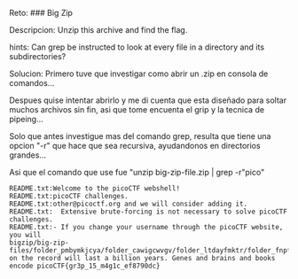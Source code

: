 Reto: ### Big Zip

Descripcion:
Unzip this archive and find the flag.

hints: Can grep be instructed to look at every file in a directory and its subdirectories?

Solucion: Primero tuve que investigar como abrir un .zip en consola de comandos...

Despues quise intentar abrirlo y me di cuenta que esta diseñado para soltar muchos archivos sin fin, asi que tome encuenta el grip y la tecnica de pipeing...

Solo que antes investigue mas del comando grep, resulta que tiene una opcion "-r" que hace que sea recursiva, ayudandonos en directorios grandes...

Asi que el comando que use fue "unzip big-zip-file.zip | grep -r"pico"
```
README.txt:Welcome to the picoCTF webshell!
README.txt:picoCTF challenges.
README.txt:other@picoctf.org and we will consider adding it.
README.txt:  Extensive brute-forcing is not necessary to solve picoCTF challenges.
README.txt:- If you change your username through the picoCTF website, you will
bigzip/big-zip-files/folder_pmbymkjcya/folder_cawigcwvgv/folder_ltdayfmktr/folder_fnpfclfyee/whzxrpivpqld.txt:information on the record will last a billion years. Genes and brains and books encode picoCTF{gr3p_15_m4g1c_ef8790dc}
```
